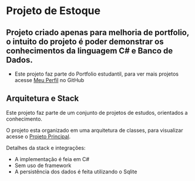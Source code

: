 # Projeto de Estoque
## Projeto criado apenas para melhoria de portfolio, o intuito do projeto é poder demonstrar os conhecimentos da linguagem C# e Banco de Dados.

<div>
  <ul type="square">
  <li> Este projeto faz parte do Portfolio estudantil, para ver mais projetos acesse <a href="https://github.com/SoaresLai">Meu Perfil</a> no GitHub </li>
  </ul>
</div>

## Arquitetura e Stack
Este projeto faz parte de um conjunto de projetos de estudos, orientados a conhecimento.

<div>
O projeto esta organizado em uma arquitetura de classes, para visualizar acesse o <a href="https://github.com/SoaresLai/ProjetoCrud">Projeto Principal</a>.
<br>
</div>

Detalhes da stack e integrações:

- A implementação é feia em C#
- Sem uso de framework
- A persistência dos dados é feita utilizando o Sqlite
